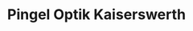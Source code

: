 ---
title: "Pingel Optik Kaiserswerth"
url: /duesseldorf/pingel-optik-kaiserswerth/
shop: Optiker
---